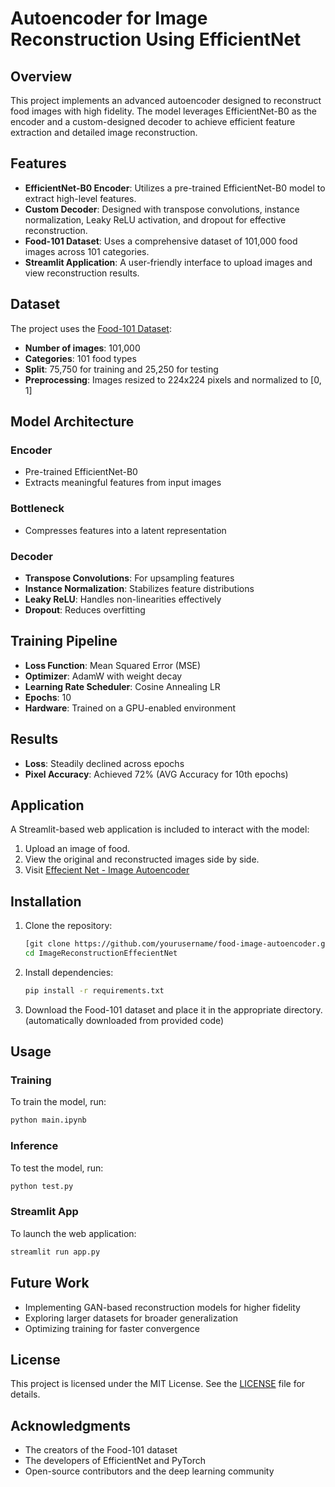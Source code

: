# Autoencoder for Image Reconstruction Using EfficientNet

## Overview
This project implements an advanced autoencoder designed to reconstruct food images with high fidelity. The model leverages EfficientNet-B0 as the encoder and a custom-designed decoder to achieve efficient feature extraction and detailed image reconstruction.

## Features
- **EfficientNet-B0 Encoder**: Utilizes a pre-trained EfficientNet-B0 model to extract high-level features.
- **Custom Decoder**: Designed with transpose convolutions, instance normalization, Leaky ReLU activation, and dropout for effective reconstruction.
- **Food-101 Dataset**: Uses a comprehensive dataset of 101,000 food images across 101 categories.
- **Streamlit Application**: A user-friendly interface to upload images and view reconstruction results.

## Dataset
The project uses the [Food-101 Dataset](https://www.vision.ee.ethz.ch/datasets_extra/food-101/):
- **Number of images**: 101,000
- **Categories**: 101 food types
- **Split**: 75,750 for training and 25,250 for testing
- **Preprocessing**: Images resized to 224x224 pixels and normalized to [0, 1]

## Model Architecture
### Encoder
- Pre-trained EfficientNet-B0
- Extracts meaningful features from input images

### Bottleneck
- Compresses features into a latent representation

### Decoder
- **Transpose Convolutions**: For upsampling features
- **Instance Normalization**: Stabilizes feature distributions
- **Leaky ReLU**: Handles non-linearities effectively
- **Dropout**: Reduces overfitting

## Training Pipeline
- **Loss Function**: Mean Squared Error (MSE)
- **Optimizer**: AdamW with weight decay
- **Learning Rate Scheduler**: Cosine Annealing LR
- **Epochs**: 10
- **Hardware**: Trained on a GPU-enabled environment

## Results
- **Loss**: Steadily declined across epochs
- **Pixel Accuracy**: Achieved 72% (AVG Accuracy for 10th epochs)

## Application
A Streamlit-based web application is included to interact with the model:
1. Upload an image of food.
2. View the original and reconstructed images side by side.
3. Visit [Effecient Net - Image Autoencoder](https://image-reconstruction.streamlit.app/)

## Installation
1. Clone the repository:
   ```bash
   [git clone https://github.com/yourusername/food-image-autoencoder.git](https://github.com/AndreasKrist/ImageReconstructionEffecientNet.git)
   cd ImageReconstructionEffecientNet
   ```
2. Install dependencies:
   ```bash
   pip install -r requirements.txt
   ```
3. Download the Food-101 dataset and place it in the appropriate directory.(automatically downloaded from provided code)

## Usage
### Training
To train the model, run:
```bash
python main.ipynb
```

### Inference
To test the model, run:
```bash
python test.py
```

### Streamlit App
To launch the web application:
```bash
streamlit run app.py
```

## Future Work
- Implementing GAN-based reconstruction models for higher fidelity
- Exploring larger datasets for broader generalization
- Optimizing training for faster convergence

## License
This project is licensed under the MIT License. See the [LICENSE](LICENSE) file for details.

## Acknowledgments
- The creators of the Food-101 dataset
- The developers of EfficientNet and PyTorch
- Open-source contributors and the deep learning community
